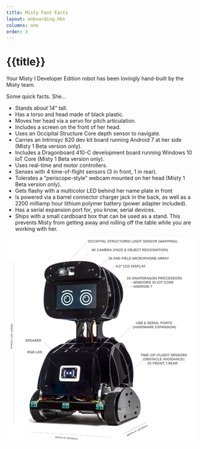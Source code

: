 ```yaml
---
title: Misty Fast Facts
layout: onboarding.hbs
columns: one
order: 3
---
```


# {{title}}

Your Misty I Developer Edition robot has been lovingly hand-built by the Misty team.

Some quick facts. She...
* Stands about 14” tall.
* Has a torso and head made of black plastic.
* Moves her head via a servo for pitch articulation.
* Includes a screen on the front of her head.
* Uses an Occipital Structure Core depth sensor to navigate.
* Carries an Intrinsyc 820 dev kit board running Android 7 at her side (Misty 1 Beta version only).
* Includes a Dragonboard 410-C development board running Windows 10 IoT Core (Misty 1 Beta version only).
* Uses real-time and motor controllers.
* Senses with 4 time-of-flight sensors (3 in front, 1 in rear).
* Tolerates a “periscope-style” webcam mounted on her head (Misty 1 Beta version only).
* Gets flashy with a multicolor LED behind her name plate in front
* Is powered via a barrel connector charger jack in the back, as well as a 2200 milliamp hour lithium polymer battery (power adapter included).
* Has a serial expansion port for, you know, serial devices.
* Ships with a small cardboard box that can be used as a stand. This prevents Misty from getting away and rolling off the table while you are working with her.

![Misty in full with callouts](../../../assets/images/misty-i-specs.jpg)

